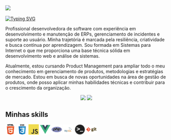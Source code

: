 <img widht="100%" src="https://capsule-render.vercel.app/api?type=waving&height=85&color=FFCBFC&reversal=false&descAlign=92&descAlignY=83"/>

<a href="https://git.io/typing-svg"><img src="https://readme-typing-svg.herokuapp.com?font=gilroy&pause=1000&color=FFCBFC&center=true&random=false&width=435&lines=Hello%2C+world+%3A%7D;Eu+sou+a+Kellen!;Tenho+24+anos+e+sou+do+RS." alt="Typing SVG" /></a>

<div>
  <p>Profissional desenvolvedora de software com experiência em desenvolvimento e manutenção de ERPs, gerenciamento de incidentes e suporte ao usuário. Minha trajetória é marcada pela resiliência, criatividade e busca contínua por aprendizagem. Sou formada em Sistemas para Internet o que me proporciona uma base técnica sólida em desenvolvimento web e análise de sistemas. </p>
  <p>Atualmente, estou cursando Product Management para ampliar todo o meu conhecimento em gerenciamento de produtos, metodologias e estratégias de mercado. Estou em busca de novas oportunidades na área de gestão de produtos, onde posso aplicar minhas habilidades técnicas e contribuir para o crescimento da organização.</p>

  <div align="center">
  <a href="https://www.linkedin.com/in/kewmartins/" target="_blank"><img src="https://img.shields.io/badge/LinkedIn-0077B5?style=for-the-badge&logo=linkedin&logoColor=white"/></a>
  <a href="mailto:kewng@gmail.com" target="_blank"><img src ="https://img.shields.io/badge/Gmail-D14836?style=for-the-badge&logo=gmail&logoColor=white"/></a>
</div>

<div>
  <h2>Minhas skills</h2>
  <code><img height="32" src="https://raw.githubusercontent.com/github/explore/80688e429a7d4ef2fca1e82350fe8e3517d3494d/topics/html/html.png" alt="HTML5"/></code>
  <code><img height="32" src="https://raw.githubusercontent.com/github/explore/80688e429a7d4ef2fca1e82350fe8e3517d3494d/topics/css/css.png" alt="CSS"/></code>
  <code><img height="32" src="https://raw.githubusercontent.com/github/explore/80688e429a7d4ef2fca1e82350fe8e3517d3494d/topics/javascript/javascript.png" alt="Javascript"/></code>
  <code><img height="32" src="https://raw.githubusercontent.com/github/explore/80688e429a7d4ef2fca1e82350fe8e3517d3494d/topics/vue/vue.png" alt="VueJS"/></code>
  <code><img height="32" src="https://raw.githubusercontent.com/github/explore/80688e429a7d4ef2fca1e82350fe8e3517d3494d/topics/php/php.png" alt="PHP"/></code>
  <code><img height="32" src="https://raw.githubusercontent.com/github/explore/80688e429a7d4ef2fca1e82350fe8e3517d3494d/topics/mysql/mysql.png" alt="MySQL"/></code>
  <code><img height="32" src="https://raw.githubusercontent.com/github/explore/80688e429a7d4ef2fca1e82350fe8e3517d3494d/topics/terminal/terminal.png" alt="Terminal" /></code>
  <code><img height="32" src="https://raw.githubusercontent.com/github/explore/78df643247d429f6cc873026c0622819ad797942/topics/git/git.png" alt="Git" /></code>
</div>
